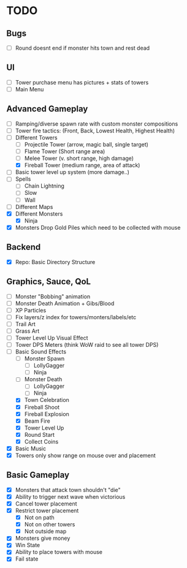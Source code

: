 # TODO

## Bugs
- [ ] Round doesnt end if monster hits town and rest dead

## UI
- [ ] Tower purchase menu has pictures + stats of towers
- [ ] Main Menu

## Advanced Gameplay
- [ ] Ramping/diverse spawn rate with custom monster compositions
- [ ] Tower fire tactics: (Front, Back, Lowest Health, Highest Health)
- [ ] Different Towers
  - [ ] Projectile Tower (arrow, magic ball, single target)
  - [ ] Flame Tower (Short range area)
  - [ ] Melee Tower (v. short range, high damage)
  - [x] Fireball Tower (medium range, area of attack)
- [ ] Basic tower level up system (more damage..)
- [ ] Spells
  - [ ] Chain Lightning
  - [ ] Slow
  - [ ] Wall
- [ ] Different Maps
- [x] Different Monsters
    - [x] Ninja
- [x] Monsters Drop Gold Piles which need to be collected with mouse

## Backend
- [x] Repo: Basic Directory Structure

## Graphics, Sauce, QoL
- [ ] Monster "Bobbing" animation
- [ ] Monster Death Animation + Gibs/Blood
- [ ] XP Particles
- [ ] Fix layers/z index for towers/monters/labels/etc
- [ ] Trail Art
- [ ] Grass Art
- [ ] Tower Level Up Visual Effect
- [ ] Tower DPS Meters (think WoW raid to see all tower DPS)
- [ ] Basic Sound Effects
    - [ ] Monster Spawn
        - [ ] LollyGagger
        - [ ] Ninja
    - [ ] Monster Death
        - [ ] LollyGagger
        - [ ] Ninja
    - [x] Town Celebration
    - [x] Fireball Shoot
    - [x] Fireball Explosion
    - [x] Beam Fire
    - [x] Tower Level Up
    - [x] Round Start
    - [x] Collect Coins
- [x] Basic Music
- [x] Towers only show range on mouse over and placement

## Basic Gameplay
- [x] Monsters that attack town shouldn't "die"
- [x] Ability to trigger next wave when victorious
- [x] Cancel tower placement
- [x] Restrict tower placement
  - [x] Not on path
  - [x] Not on other towers
  - [x] Not outside map
- [x] Monsters give money
- [x] Win State
- [x] Ability to place towers with mouse
- [x] Fail state
